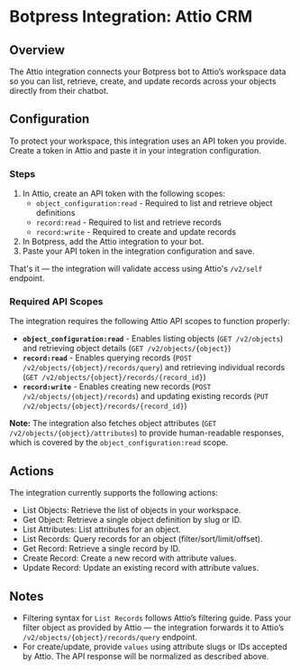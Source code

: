 # Botpress Integration: Attio CRM

## Overview

The Attio integration connects your Botpress bot to Attio’s workspace data so you can list, retrieve, create, and update records across your objects directly from their chatbot.

## Configuration

To protect your workspace, this integration uses an API token you provide. Create a token in Attio and paste it in your integration configuration.

### Steps

1. In Attio, create an API token with the following scopes:
   - `object_configuration:read` - Required to list and retrieve object definitions
   - `record:read` - Required to list and retrieve records
   - `record:write` - Required to create and update records
2. In Botpress, add the Attio integration to your bot.
3. Paste your API token in the integration configuration and save.

That's it — the integration will validate access using Attio's `/v2/self` endpoint.

### Required API Scopes

The integration requires the following Attio API scopes to function properly:

- **`object_configuration:read`** - Enables listing objects (`GET /v2/objects`) and retrieving object details (`GET /v2/objects/{object}`)
- **`record:read`** - Enables querying records (`POST /v2/objects/{object}/records/query`) and retrieving individual records (`GET /v2/objects/{object}/records/{record_id}`)
- **`record:write`** - Enables creating new records (`POST /v2/objects/{object}/records`) and updating existing records (`PUT /v2/objects/{object}/records/{record_id}`)

**Note:** The integration also fetches object attributes (`GET /v2/objects/{object}/attributes`) to provide human-readable responses, which is covered by the `object_configuration:read` scope.

## Actions

The integration currently supports the following actions:

- List Objects: Retrieve the list of objects in your workspace.
- Get Object: Retrieve a single object definition by slug or ID.
- List Attributes: List attributes for an object.
- List Records: Query records for an object (filter/sort/limit/offset).
- Get Record: Retrieve a single record by ID.
- Create Record: Create a new record with attribute values.
- Update Record: Update an existing record with attribute values.

## Notes

- Filtering syntax for `List Records` follows Attio’s filtering guide. Pass your filter object as provided by Attio — the integration forwards it to Attio’s `/v2/objects/{object}/records/query` endpoint.
- For create/update, provide `values` using attribute slugs or IDs accepted by Attio. The API response will be normalized as described above.
